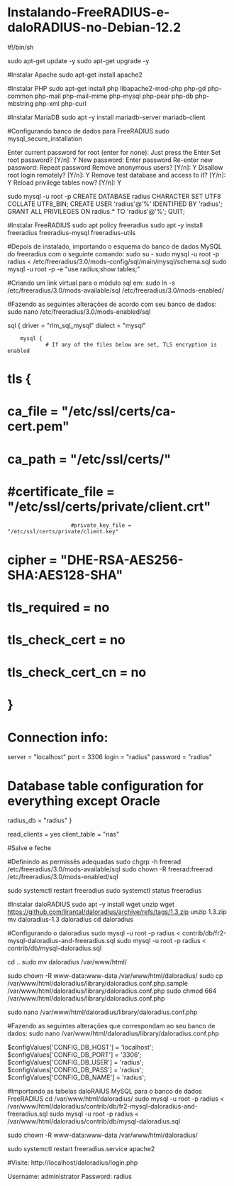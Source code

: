 # Instalando-FreeRADIUS-e-daloRADIUS-no-Debian-12.2

#!/bin/sh

sudo apt-get update -y
sudo apt-get upgrade -y

#Instalar Apache
sudo apt-get install apache2

#Instalar PHP
sudo apt-get install php libapache2-mod-php php-gd php-common php-mail php-mail-mime php-mysql php-pear php-db php-mbstring php-xml php-curl

#Instalar MariaDB
sudo apt -y install mariadb-server mariadb-client


#Configurando banco de dados para FreeRADIUS
sudo mysql_secure_installation

Enter current password for root (enter for none): Just press the Enter
Set root password? [Y/n]: Y
New password: Enter password
Re-enter new password: Repeat password
Remove anonymous users? [Y/n]: Y
Disallow root login remotely? [Y/n]: Y
Remove test database and access to it? [Y/n]:  Y
Reload privilege tables now? [Y/n]:  Y

sudo mysql -u root -p
CREATE DATABASE radius CHARACTER SET UTF8 COLLATE UTF8_BIN;
CREATE USER 'radius'@'%' IDENTIFIED BY 'radius';
GRANT ALL PRIVILEGES ON radius.* TO 'radius'@'%';
QUIT;


#Instalar FreeRADIUS
sudo apt policy freeradius
sudo apt -y install freeradius freeradius-mysql freeradius-utils

#Depois de instalado, importando o esquema do banco de dados MySQL do freeradius com o seguinte comando:
sudo su -
sudo mysql -u root -p radius < /etc/freeradius/3.0/mods-config/sql/main/mysql/schema.sql
sudo  mysql -u root -p -e "use radius;show tables;"

#Criando um link virtual para o módulo sql em:
sudo ln -s /etc/freeradius/3.0/mods-available/sql /etc/freeradius/3.0/mods-enabled/


#Fazendo as seguintes alterações de acordo com seu banco de dados:
sudo nano /etc/freeradius/3.0/mods-enabled/sql

sql {
driver = "rlm_sql_mysql"
dialect = "mysql"

        mysql {
                # If any of the files below are set, TLS encryption is enabled
#                tls {
#                       ca_file = "/etc/ssl/certs/ca-cert.pem"
#                        ca_path = "/etc/ssl/certs/"
#                       #certificate_file = "/etc/ssl/certs/private/client.crt"
                        #private_key_file = "/etc/ssl/certs/private/client.key"
#                        cipher = "DHE-RSA-AES256-SHA:AES128-SHA"
#                        tls_required = no
#                        tls_check_cert = no
#                        tls_check_cert_cn = no
#                }

# Connection info:
server = "localhost"
port = 3306
login = "radius"
password = "radius"

# Database table configuration for everything except Oracle
radius_db = "radius"
}

read_clients = yes
client_table = "nas"

#Salve e feche

#Definindo as permissês adequadas
sudo chgrp -h freerad /etc/freeradius/3.0/mods-available/sql
sudo chown -R freerad:freerad /etc/freeradius/3.0/mods-enabled/sql

sudo systemctl restart freeradius
sudo systemctl status freeradius

#Instalar daloRADIUS
sudo apt -y install wget unzip
wget https://github.com/lirantal/daloradius/archive/refs/tags/1.3.zip
unzip 1.3.zip
mv daloradius-1.3 daloradius
cd daloradius


#Configurando o daloradius
sudo mysql -u root -p radius < contrib/db/fr2-mysql-daloradius-and-freeradius.sql 
sudo mysql -u root -p radius < contrib/db/mysql-daloradius.sql

cd ..
sudo mv daloradius /var/www/html/

sudo chown -R www-data:www-data /var/www/html/daloradius/
sudo cp /var/www/html/daloradius/library/daloradius.conf.php.sample /var/www/html/daloradius/library/daloradius.conf.php
sudo chmod 664 /var/www/html/daloradius/library/daloradius.conf.php

sudo nano /var/www/html/daloradius/library/daloradius.conf.php

#Fazendo as seguintes alterações que correspondam ao seu banco de dados:
sudo nano /var/www/html/daloradius/library/daloradius.conf.php

$configValues['CONFIG_DB_HOST'] = 'localhost';
$configValues['CONFIG_DB_PORT'] = '3306';
$configValues['CONFIG_DB_USER'] = 'radius';
$configValues['CONFIG_DB_PASS'] = 'radius';
$configValues['CONFIG_DB_NAME'] = 'radius';

#Importando as tabelas daloRAIUS MySQL para o banco de dados FreeRADIUS
cd /var/www/html/daloradius/
sudo mysql -u root -p radius < /var/www/html/daloradius/contrib/db/fr2-mysql-daloradius-and-freeradius.sql
sudo mysql -u root -p radius < /var/www/html/daloradius/contrib/db/mysql-daloradius.sql

sudo chown -R www-data:www-data /var/www/html/daloradius/

sudo systemctl restart freeradius.service apache2

#Visite: 
http://localhost/daloradius/login.php

Username: administrator
Password: radius
